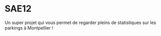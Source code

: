 # SAE12
Un super projet qui vous permet de regarder pleins de statistiques sur les parkings à Montpellier !
